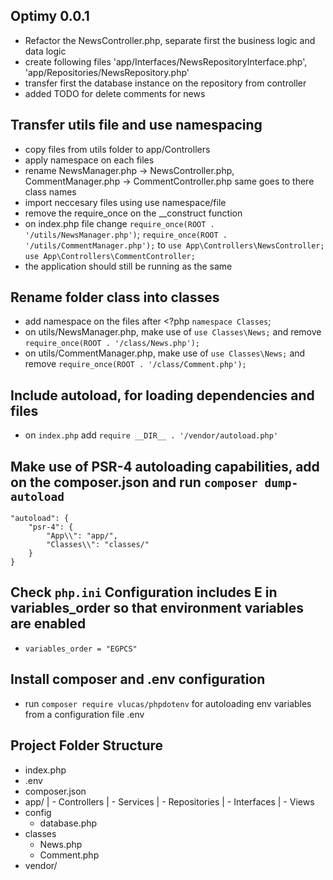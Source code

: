 ## Optimy 0.0.1

- Refactor the NewsController.php, separate first the business logic and data logic
- create following files 'app/Interfaces/NewsRepositoryInterface.php', 'app/Repositories/NewsRepository.php'
- transfer first the database instance on the repository from controller
- added TODO for delete comments for news

## Transfer utils file and use namespacing

- copy files from utils folder to app/Controllers
- apply namespace on each files
- rename NewsManager.php -> NewsController.php, CommentManager.php -> CommentController.php same goes to there class names
- import neccesary files using use namespace/file
- remove the require_once on the \_\_construct function
- on index.php file
  change
  `require_once(ROOT . '/utils/NewsManager.php')`;
  `require_once(ROOT . '/utils/CommentManager.php');`
  to
  `use App\Controllers\NewsController;`
  `use App\Controllers\CommentController;`
- the application should still be running as the same

## Rename folder class into classes

- add namespace on the files after <?php `namespace Classes`;
- on utils/NewsManager.php, make use of `use Classes\News;` and remove `require_once(ROOT . '/class/News.php');`
- on utils/CommentManager.php, make use of `use Classes\News;` and remove `require_once(ROOT . '/class/Comment.php');`

## Include autoload, for loading dependencies and files

- on `index.php` add `require __DIR__ . '/vendor/autoload.php'`

## Make use of PSR-4 autoloading capabilities, add on the composer.json and run `composer dump-autoload`

    "autoload": {
        "psr-4": {
            "App\\": "app/",
            "Classes\\": "classes/"
        }
    }

## Check `php.ini` Configuration includes E in variables_order so that environment variables are enabled

- `variables_order = "EGPCS"`

## Install composer and .env configuration

- run `composer require vlucas/phpdotenv` for autoloading env variables from a configuration file .env

## Project Folder Structure

- index.php
- .env
- composer.json
- app/
  | - Controllers
  | - Services
  | - Repositories
  | - Interfaces
  | - Views
- config
  - database.php
- classes
  - News.php
  - Comment.php
- vendor/
